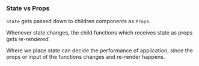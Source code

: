 ### State vs Props

`State` gets passed down to children components as `Props`.

Whenever state changes, the child functions which receives state as props gets _re-rendered_.

Where we place state can decide the performance of application, since the props or input of the functions changes and re-render happens.
